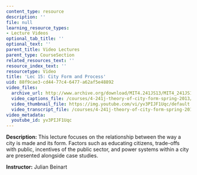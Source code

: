 ```yaml
---
content_type: resource
description: ''
file: null
learning_resource_types:
- Lecture Videos
optional_tab_title: ''
optional_text: ''
parent_title: Video Lectures
parent_type: CourseSection
related_resources_text: ''
resource_index_text: ''
resourcetype: Video
title: 'Lec 15: City Form and Process'
uid: 88f9cae3-cd44-77c4-6477-a62af5e48892
video_files:
  archive_url: http://www.archive.org/download/MIT4.241JS13/MIT4_241JS13_lec15_300k.mp4
  video_captions_file: /courses/4-241j-theory-of-city-form-spring-2013/4202b06d98565ff88aee490775c80e74_yv3PIJF1Uqc.vtt
  video_thumbnail_file: https://img.youtube.com/vi/yv3PIJF1Uqc/default.jpg
  video_transcript_file: /courses/4-241j-theory-of-city-form-spring-2013/754101e1b36eee0ed8c99b7febcb5258_yv3PIJF1Uqc.pdf
video_metadata:
  youtube_id: yv3PIJF1Uqc
---
```


**Description:** This lecture focuses on the relationship between the way a city is made and its form. Factors such as educating citizens, trade-offs with public, incentives of the public sector, and power systems within a city are presented alongside case studies.

**Instructor:** Julian Beinart